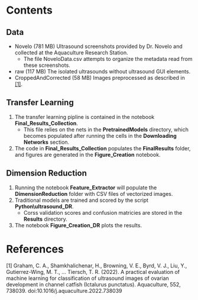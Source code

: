 # Contents

## Data
- Novelo (781 MB) Ultrasound screenshots provided by Dr. Novelo and collected at the Aquaculture Research Station.
	- The file NoveloData.csv attempts to organize the metadata read from these screenshots.
- raw (117 MB) The isolated ultrasounds without ultrasound GUI elements.
- CroppedAndCorrected (58 MB) Images preprocessed as described in [[1]](#1).

## Transfer Learning
1. The transfer learning pipline is contained in the notebook **Final_Results_Collection**.
	- This file relies on the nets in the **PretrainedModels** directory, which becomes populated after running the cells in the **Downloading Networks** section.
2. The code in **Final_Results_Collection** populates the **FinalResults** folder, and figures are generated in the **Figure_Creation** notebook.

## Dimension Reduction
1. Running the notebook **Feature_Extractor** will populate the **DimensionReduction** folder with CSV files of vectorized images.
2. Traditional models are trained and scored by the script **Python\ultrasound_DR**.
	- Corss validation scores and confusion matricies are stored in the **Results** directory.
3. The notebook **Figure_Creation_DR** plots the results.

# References
<a id="1">[1]</a> Graham, C. A., Shamkhalichenar, H., Browning, V. E., Byrd, V. J., Liu, Y., Gutierrez-Wing, M. T., … Tiersch, T. R. (2022). A practical evaluation of machine learning for classification of ultrasound images of ovarian development in channel catfish (Ictalurus punctatus). Aquaculture, 552, 738039. doi:10.1016/j.aquaculture.2022.738039